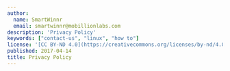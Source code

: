 ```yaml
---
author:
  name: SmartWinnr
  email: smartwinnr@mobillionlabs.com
description: 'Privacy Policy'
keywords: ["contact-us", "linux", "how to"]
license: '[CC BY-ND 4.0](https://creativecommons.org/licenses/by-nd/4.0)'
published: 2017-04-14
title: Privacy Policy
---
```

